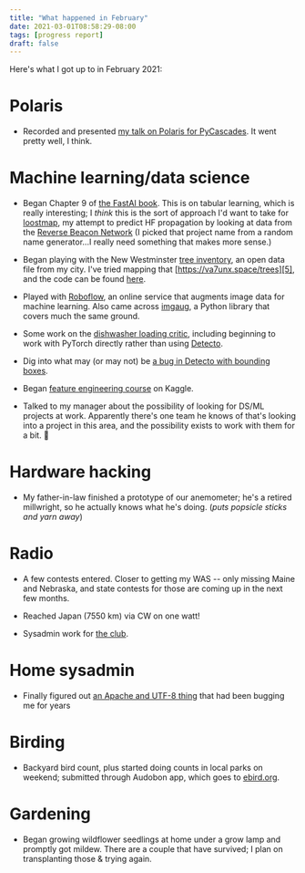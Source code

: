 ```yaml
---
title: "What happened in February"
date: 2021-03-01T08:58:29-08:00
tags: [progress report]
draft: false
---
```


Here's what I got up to in February 2021:

# Polaris

- Recorded and presented [my talk on Polaris for PyCascades][0].  It
  went pretty well, I think.

# Machine learning/data science

- Began Chapter 9 of [the FastAI book][1].  This is on tabular
  learning, which is really interesting; I _think_ this is the sort of
  approach I'd want to take for [loostmap][2], my attempt to predict
  HF propagation by looking at data from the [Reverse Beacon Network][3]
  (I picked that project name from a random name generator...I really
  need something that makes more sense.)

- Began playing with the New Westminster [tree inventory][4], an open
  data file from my city.  I've tried mapping that
  [https://va7unx.space/trees][5], and the code can be found
  [here][6].

- Played with [Roboflow][8], an online service that augments image
  data for machine learning.  Also came across [imgaug][9], a Python
  library that covers much the same ground.

- Some work on the [dishwasher loading critic][10], including
  beginning to work with PyTorch directly rather than using
  [Detecto][11].

- Dig into what may (or may not) be [a bug in Detecto with bounding
  boxes][14].

- Began [feature engineering course][15] on Kaggle.

- Talked to my manager about the possibility of looking for DS/ML
  projects at work.  Apparently there's one team he knows of that's
  looking into a project in this area, and the possibility exists to
  work with them for a bit. 🤞

# Hardware hacking

- My father-in-law finished a prototype of our anemometer; he's a
  retired millwright, so he actually knows what he's doing.  (*puts
  popsicle sticks and yarn away*)

# Radio

- A few contests entered.  Closer to getting my WAS -- only missing
  Maine and Nebraska, and state contests for those are coming up in
  the next few months.

- Reached Japan (7550 km) via CW on one watt!

- Sysadmin work for [the club][16].

# Home sysadmin

- Finally figured out [an Apache and UTF-8 thing][12] that had been
  bugging me for years

# Birding

- Backyard bird count, plus started doing counts in local parks on
  weekend; submitted through Audobon app, which goes to
  [ebird.org][13].

# Gardening

- Began growing wildflower seedlings at home under a grow lamp and
  promptly got mildew.  There are a couple that have survived; I plan
  on transplanting those & trying again.


[0]: https://www.youtube.com/watch?v=0jNMDqTqD2s&feature=youtu.be
[1]: https://book.fast.ai/
[2]: https://gitlab.com/saintaardvark/loostmap
[3]: http://reversebeacon.net/
[4]: http://opendata.newwestcity.ca/datasets/tree-inventory-east
[5]: here
[6]: https://gitlab.com/saintaardvark/new-west-trees
[7]: Roboflow.com
[8]: https://roboflow.com
[9]: https://imgaug.readthedocs.io/
[10]: https://gitlab.com/saintaardvark/dishwasher_loading_critic
[11]: https://github.com/alankbi/detecto
[12]: https://va7unx.space/posts/fixing_apache_and_utf8/
[13]: https://ebird.org
[14]: https://github.com/alankbi/detecto/issues/75
[15]: https://www.kaggle.com/learn/feature-engineering
[16]: https://ve7scc.org
